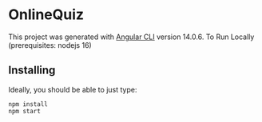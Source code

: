 # OnlineQuiz

This project was generated with [Angular CLI](https://github.com/angular/angular-cli) version 14.0.6.
To Run Locally (prerequisites: nodejs 16)

Installing
----------
Ideally, you should be able to just type:

    npm install
    npm start
